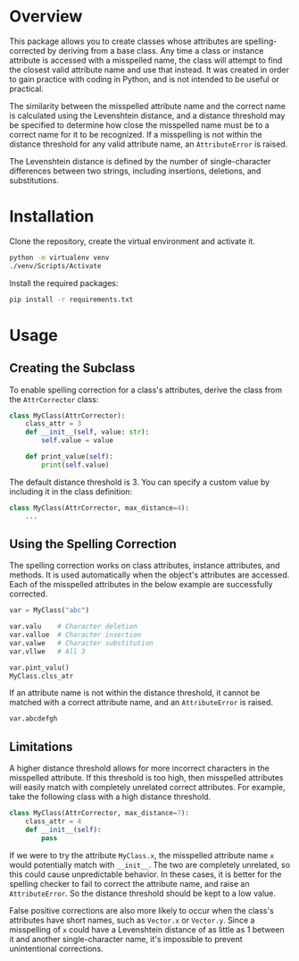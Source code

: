 # Overview

This package allows you to create classes whose attributes are spelling-corrected by deriving from a base class. Any time a class or instance attribute is accessed with a misspelled name, the class will attempt to find the closest valid attribute name and use that instead. It was created in order to gain practice with coding in Python, and is not intended to be useful or practical.

The similarity between the misspelled attribute name and the correct name is calculated using the Levenshtein distance, and a distance threshold may be specified to determine how close the misspelled name must be to a correct name for it to be recognized. If a misspelling is not within the distance threshold for any valid attribute name, an `AttributeError` is raised.

The Levenshtein distance is defined by the number of single-character differences between two strings, including insertions, deletions, and substitutions.

# Installation

Clone the repository, create the virtual environment and activate it.

```bash
python -m virtualenv venv
./venv/Scripts/Activate
```

Install the required packages:

```bash
pip install -r requirements.txt
```

# Usage

## Creating the Subclass

To enable spelling correction for a class's attributes, derive the class from the `AttrCorrector` class:

```python
class MyClass(AttrCorrector):
	class_attr = 3
	def __init__(self, value: str):
		self.value = value

	def print_value(self):
		print(self.value)
```

The default distance threshold is 3. You can specify a custom value by including it in the class definition:

```python
class MyClass(AttrCorrector, max_distance=4):
	...
```

## Using the Spelling Correction

The spelling correction works on class attributes, instance attributes, and methods. It is used automatically when the object's attributes are accessed. Each of the misspelled attributes in the below example are successfully corrected.

```python
var = MyClass("abc")

var.valu	# Character deletion
var.vallue	# Character insertion
var.valwe	# Character substitution
var.vllwe	# All 3

var.pint_valu()
MyClass.clss_atr


```

If an attribute name is not within the distance threshold, it cannot be matched with a correct attribute name, and an `AttributeError` is raised.

```python
var.abcdefgh
```

## Limitations

A higher distance threshold allows for more incorrect characters in the misspelled attribute. If this threshold is too high, then misspelled attributes will easily match with completely unrelated correct attributes. For example, take the following class with a high distance threshold.

```python
class MyClass(AttrCorrector, max_distance=7):
	class_attr = 4
	def __init__(self):
		pass
```

If we were to try the attribute `MyClass.x`, the misspelled attribute name `x` would potentially match with `__init__`. The two are completely unrelated, so this could cause unpredictable behavior. In these cases, it is better for the spelling checker to fail to correct the attribute name, and raise an `AttributeError`. So the distance threshold should be kept to a low value.

False positive corrections are also more likely to occur when the class's attributes have short names, such as `Vector.x` or `Vector.y`. Since a misspelling of `x` could have a Levenshtein distance of as little as 1 between it and another single-character name, it's impossible to prevent unintentional corrections.
